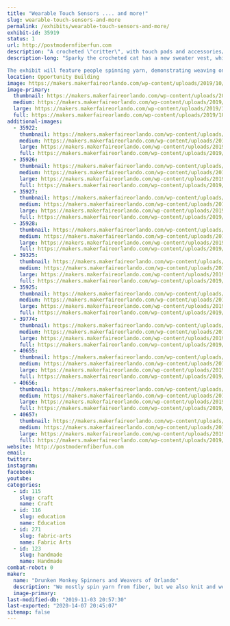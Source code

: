 ```yaml
---
title: "Wearable Touch Sensors .... and more!"
slug: wearable-touch-sensors-and-more
permalink: /exhibits/wearable-touch-sensors-and-more/
exhibit-id: 35919
status: 1
url: http://postmodernfiberfun.com
description: "A crocheted \"critter\", with touch pads and accessories/appendages of handspun conductive yarn to touch and interact with, plus handwoven fabric with touch sensors.  Demo of spinning and weaving yarn.  Free take-away activity."
description-long: "Sparky the crocheted cat has a new sweater vest, which will have an Adafruit Circuit Playground Express on its \"chest\" (think Iron Man).  The CPE has build in LEDs, sound, etc. which will be activated by touching various conductive areas/appendages.  Conductive fiber spun and plyed with orange wool yarn will be used to make touch pads and a hat/appendage.  Small handwoven fabric pieces also have touch sensors woven in, with either conductive thread or handspun conductive yarn for the sensor area.  The Cat Cube has a conductive ear on the cat face, and conductive crocheted blocks on each side, again using an Adafruit Circuit Playground Express.

The exhibit will feature people spinning yarn, demonstrating weaving on different types of looms, and a free take-away (or do it now) weaving activity."
location: Opportunity Building
image: https://makers.makerfaireorlando.com/wp-content/uploads/2019/10/sparky-poses-with-circuit-playground-express-small.jpg
image-primary:
  thumbnail: https://makers.makerfaireorlando.com/wp-content/uploads/2019/10/sparky-poses-with-circuit-playground-express-small-150x150.jpg
  medium: https://makers.makerfaireorlando.com/wp-content/uploads/2019/10/sparky-poses-with-circuit-playground-express-small-117x300.jpg
  large: https://makers.makerfaireorlando.com/wp-content/uploads/2019/10/sparky-poses-with-circuit-playground-express-small.jpg
  full: https://makers.makerfaireorlando.com/wp-content/uploads/2019/10/sparky-poses-with-circuit-playground-express-small.jpg
additional-images:
  - 35922:
    thumbnail: https://makers.makerfaireorlando.com/wp-content/uploads/2019/08/cap_touch_finished_on_loom_small-150x150.jpg
    medium: https://makers.makerfaireorlando.com/wp-content/uploads/2019/08/cap_touch_finished_on_loom_small-198x300.jpg
    large: https://makers.makerfaireorlando.com/wp-content/uploads/2019/08/cap_touch_finished_on_loom_small.jpg
    full: https://makers.makerfaireorlando.com/wp-content/uploads/2019/08/cap_touch_finished_on_loom_small.jpg
  - 35926:
    thumbnail: https://makers.makerfaireorlando.com/wp-content/uploads/2019/08/battery-and-touch-sensor-june-2019-small-150x150.jpg
    medium: https://makers.makerfaireorlando.com/wp-content/uploads/2019/08/battery-and-touch-sensor-june-2019-small-300x260.jpg
    large: https://makers.makerfaireorlando.com/wp-content/uploads/2019/08/battery-and-touch-sensor-june-2019-small.jpg
    full: https://makers.makerfaireorlando.com/wp-content/uploads/2019/08/battery-and-touch-sensor-june-2019-small.jpg
  - 35927:
    thumbnail: https://makers.makerfaireorlando.com/wp-content/uploads/2019/08/probe-touching-conductive-area-small-1-150x150.jpg
    medium: https://makers.makerfaireorlando.com/wp-content/uploads/2019/08/probe-touching-conductive-area-small-1-169x300.jpg
    large: https://makers.makerfaireorlando.com/wp-content/uploads/2019/08/probe-touching-conductive-area-small-1-576x1024.jpg
    full: https://makers.makerfaireorlando.com/wp-content/uploads/2019/08/probe-touching-conductive-area-small-1.jpg
  - 35928:
    thumbnail: https://makers.makerfaireorlando.com/wp-content/uploads/2019/08/maker-faire-2018-takeaway-sample-small-150x150.jpg
    medium: https://makers.makerfaireorlando.com/wp-content/uploads/2019/08/maker-faire-2018-takeaway-sample-small-258x300.jpg
    large: https://makers.makerfaireorlando.com/wp-content/uploads/2019/08/maker-faire-2018-takeaway-sample-small.jpg
    full: https://makers.makerfaireorlando.com/wp-content/uploads/2019/08/maker-faire-2018-takeaway-sample-small.jpg
  - 39325:
    thumbnail: https://makers.makerfaireorlando.com/wp-content/uploads/2019/10/conductive-orange-fiber-plyed-yarn-small-150x150.jpg
    medium: https://makers.makerfaireorlando.com/wp-content/uploads/2019/10/conductive-orange-fiber-plyed-yarn-small-300x204.jpg
    large: https://makers.makerfaireorlando.com/wp-content/uploads/2019/10/conductive-orange-fiber-plyed-yarn-small.jpg
    full: https://makers.makerfaireorlando.com/wp-content/uploads/2019/10/conductive-orange-fiber-plyed-yarn-small.jpg
  - 35925:
    thumbnail: https://makers.makerfaireorlando.com/wp-content/uploads/2019/08/finger-touching-woven-conductive-area-small-150x150.jpg
    medium: https://makers.makerfaireorlando.com/wp-content/uploads/2019/08/finger-touching-woven-conductive-area-small-169x300.jpg
    large: https://makers.makerfaireorlando.com/wp-content/uploads/2019/08/finger-touching-woven-conductive-area-small-576x1024.jpg
    full: https://makers.makerfaireorlando.com/wp-content/uploads/2019/08/finger-touching-woven-conductive-area-small.jpg
  - 39774:
    thumbnail: https://makers.makerfaireorlando.com/wp-content/uploads/2019/10/sparky-battery-backpack-in-progress-small-150x150.jpg
    medium: https://makers.makerfaireorlando.com/wp-content/uploads/2019/10/sparky-battery-backpack-in-progress-small-254x300.jpg
    large: https://makers.makerfaireorlando.com/wp-content/uploads/2019/10/sparky-battery-backpack-in-progress-small.jpg
    full: https://makers.makerfaireorlando.com/wp-content/uploads/2019/10/sparky-battery-backpack-in-progress-small.jpg
  - 40655:
    thumbnail: https://makers.makerfaireorlando.com/wp-content/uploads/2019/11/mf-touch-cube-cat-face-cpx-small-150x150.jpg
    medium: https://makers.makerfaireorlando.com/wp-content/uploads/2019/11/mf-touch-cube-cat-face-cpx-small-232x300.jpg
    large: https://makers.makerfaireorlando.com/wp-content/uploads/2019/11/mf-touch-cube-cat-face-cpx-small.jpg
    full: https://makers.makerfaireorlando.com/wp-content/uploads/2019/11/mf-touch-cube-cat-face-cpx-small.jpg
  - 40656:
    thumbnail: https://makers.makerfaireorlando.com/wp-content/uploads/2019/11/mf-touch-cube-top-cpx-side-oct-2019-small-150x150.jpg
    medium: https://makers.makerfaireorlando.com/wp-content/uploads/2019/11/mf-touch-cube-top-cpx-side-oct-2019-small-300x257.jpg
    large: https://makers.makerfaireorlando.com/wp-content/uploads/2019/11/mf-touch-cube-top-cpx-side-oct-2019-small.jpg
    full: https://makers.makerfaireorlando.com/wp-content/uploads/2019/11/mf-touch-cube-top-cpx-side-oct-2019-small.jpg
  - 40657:
    thumbnail: https://makers.makerfaireorlando.com/wp-content/uploads/2019/11/mf-touch-cube-drawer-side-oct-2019-small-150x150.jpg
    medium: https://makers.makerfaireorlando.com/wp-content/uploads/2019/11/mf-touch-cube-drawer-side-oct-2019-small-300x300.jpg
    large: https://makers.makerfaireorlando.com/wp-content/uploads/2019/11/mf-touch-cube-drawer-side-oct-2019-small.jpg
    full: https://makers.makerfaireorlando.com/wp-content/uploads/2019/11/mf-touch-cube-drawer-side-oct-2019-small.jpg
website: http://postmodernfiberfun.com
email: 
twitter: 
instagram: 
facebook: 
youtube: 
categories:
  - id: 115
    slug: craft
    name: Craft
  - id: 116
    slug: education
    name: Education
  - id: 271
    slug: fabric-arts
    name: Fabric Arts
  - id: 123
    slug: handmade
    name: Handmade
combat-robot: 0
maker:
  name: "Drunken Monkey Spinners and Weavers of Orlando"
  description: "We mostly spin yarn from fiber, but we also knit and weave.  We include new tools (EL wire, Arduino, Raspberry Pi, particle photon, RFID tags, sensors, LEDs, etc.) with traditional techniques to make e-textiles.  "
  image-primary: 
last-modified-db: "2019-11-03 20:57:30"
last-exported: "2020-14-07 20:45:07"
sitemap: false
---
```

